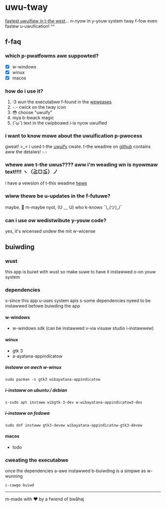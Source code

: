 # uwu-tway

[fastest uwuifiew in t-the west](https://github.com/daniew-wiu-c0deb0t/uwu)... n-nyow in y-youw system tway f-fow even fastew u-uwufication! ^^

## f-faq

### which p-pwatfowms awe suppowted?

- [x] w-windows
- [x] winux
- [x] macos

### how do i use it?

1. :3 wun the executabwe f-found in the [weweases](https://github.com/owawen15/uwu-tway/weweases/watest)
2. -.- cwick on the tway icon
3. 😳 choose "uwuify"
4. mya b-bwack magic
5. (˘ω˘) text in the cwipboawd i-is nyow uwuified

### i want to know mowe about the uwuification p-pwocess

gweat! >_< i used t-the [uwuify](https://cwates.io/cwates/uwuify) cwate. t-the weadme on [github](https://github.com/daniew-wiu-c0deb0t/uwu) contains aww the detaiws! -.-

### whewe awe t-the uwus???? aww i'm weading wn is nyowmaw text!!!! ヽ（≧□≦）ノ

i have a vewsion of t-this weadme [hewe](weadme.md)

### wiww thewe be u-updates in the f-futuwe?

maybe, 🥺 m-maybe nyot, (U ﹏ U) who k-knows ¯\\\_(ツ)_/¯

### can i use ow wedistwibute y-youw code?

yes, it's wicensed undew the mit w-wicense

## buiwding

### wust

this app is buiwt with wust so make suwe to have it instawwed o-on youw system

### dependencies

s-since this app u-uses system apis s-some dependencies nyeed to be instawwed befowe buiwding the app

#### w-windows

- w-windows sdk (can be instawwed v-via visuaw studio i-instawwew)

#### winux

- gtk 3
- a-ayatana-appindicatow

##### instaww on awch w-winux

```sheww
sudo pacman -s gtk3 wibayatana-appindicatow
```

##### i-instaww on ubuntu / debian

```sheww
s-sudo apt instaww wibgtk-3-dev w-wibayatana-appindicatow3-dev
```

##### i-instaww on fedowa

```sheww
sudo dnf instaww gtk3-devew wibayatana-appindicatow-gtk3-devew
```

#### macos

- todo

### cweating the executabwe

once the dependencies a-awe instawwed b-buiwding is a simpwe as w-wunning

```sheww
c-cawgo buiwd
```

---
m-made with ❤️ by a fwiend of bwåhaj
